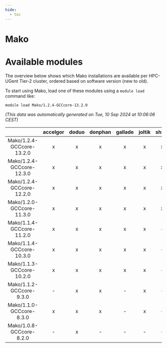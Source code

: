 ```yaml
---
hide:
  - toc
---
```


Mako
====

# Available modules


The overview below shows which Mako installations are available per HPC-UGent Tier-2 cluster, ordered based on software version (new to old).

To start using Mako, load one of these modules using a `module load` command like:

```shell
module load Mako/1.2.4-GCCcore-13.2.0
```

*(This data was automatically generated on Tue, 10 Sep 2024 at 10:06:06 CEST)*  

| |accelgor|doduo|donphan|gallade|joltik|shinx|skitty|
| :---: | :---: | :---: | :---: | :---: | :---: | :---: | :---: |
|Mako/1.2.4-GCCcore-13.2.0|x|x|x|x|x|x|x|
|Mako/1.2.4-GCCcore-12.3.0|x|x|x|x|x|x|x|
|Mako/1.2.4-GCCcore-12.2.0|x|x|x|x|x|x|x|
|Mako/1.2.0-GCCcore-11.3.0|x|x|x|x|x|x|x|
|Mako/1.1.4-GCCcore-11.2.0|x|x|x|x|x|-|x|
|Mako/1.1.4-GCCcore-10.3.0|x|x|x|x|x|-|x|
|Mako/1.1.3-GCCcore-10.2.0|x|x|x|x|x|-|x|
|Mako/1.1.2-GCCcore-9.3.0|-|x|x|-|x|-|x|
|Mako/1.1.0-GCCcore-8.3.0|x|x|x|-|x|-|x|
|Mako/1.0.8-GCCcore-8.2.0|-|x|-|-|-|-|-|
